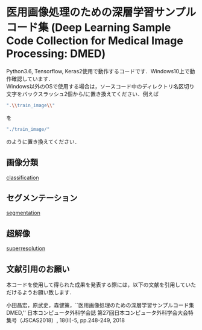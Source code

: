 ﻿# 医用画像処理のための深層学習サンプルコード集 (Deep Learning Sample Code Collection for Medical Image Processing: DMED)

Python3.6, Tensorflow, Keras2使用で動作するコードです．Windows10上で動作確認しています．  
Windows以外のOSで使用する場合は，ソースコード中のディレクトリ名区切り文字をバックスラッシュ2個から/に置き換えてください．例えば
```bash
".\\train_image\\"
```
を
```bash
"./train_image/"
```
のように置き換えてください．

## 画像分類

[classification](https://github.com/modafone/dmed/tree/master/classification)

## セグメンテーション

[segmentation](https://github.com/modafone/dmed/tree/master/segmentation)

## 超解像

[superresolution](https://github.com/modafone/dmed/tree/master/superresolution)

## 文献引用のお願い

本コードを使用して得られた成果を発表する際には，以下の文献を引用していただけるようお願い致します．

小田昌宏，原武史，森健策，``医用画像処理のための深層学習サンプルコード集DMED,'' 日本コンピュータ外科学会誌 第27回日本コンピュータ外科学会大会特集号（JSCAS2018）, 18(II)-5, pp.248-249, 2018
